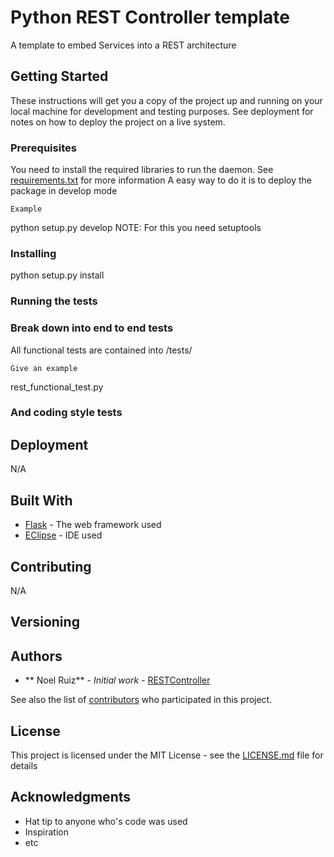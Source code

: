 # Python REST Controller template

A template to embed Services into a REST architecture

## Getting Started

These instructions will get you a copy of the project up and running on your local machine for development and testing purposes. See deployment for notes on how to deploy the project on a live system.

### Prerequisites

You need to install the required libraries to run the daemon. See [requirements.txt](requirements.md) for more information
A easy way to do it is to deploy the package in develop mode
```
Example
```
python setup.py develop
NOTE: For this you need setuptools

### Installing

python setup.py install

### Running the tests



### Break down into end to end tests

All functional tests are contained into /tests/

```
Give an example
```

rest_functional_test.py

### And coding style tests


## Deployment

N/A

## Built With

* [Flask](http://flask.pocoo.org/) - The web framework used
* [EClipse](https://www.eclipse.org/) - IDE used

## Contributing
N/A

## Versioning


## Authors

* ** Noel Ruiz** - *Initial work* - [RESTController](https://github.com/NoelRuizLopez/rest_controller_python)

See also the list of [contributors](https://github.com/your/project/contributors) who participated in this project.

## License

This project is licensed under the MIT License - see the [LICENSE.md](LICENSE.md) file for details

## Acknowledgments

* Hat tip to anyone who's code was used
* Inspiration
* etc


